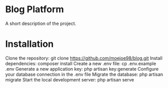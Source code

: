 # Blog Platform
A short description of the project.

# Installation
Clone the repository: git clone https://github.com/moejoe98/blog.git
Install dependencies: composer install
Create a new .env file: cp .env.example .env
Generate a new application key: php artisan key:generate
Configure your database connection in the .env file
Migrate the database: php artisan migrate
Start the local development server: php artisan serve
